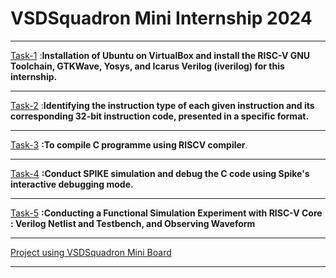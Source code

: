 # **VSDSquadron Mini Internship 2024**    
 
<hr>  

<a href="https://github.com/KeerthiPatil/VSDSQUADRON_MINI_INTERNSHIP/blob/521f141724596c3a0b9e766b10dd59874f90fe80/TASK-1.md">Task-1</a> 
:**Installation of Ubuntu on VirtualBox and install the RISC-V GNU Toolchain, GTKWave, Yosys, and Icarus Verilog (iverilog) for this internship.**  

<hr>

<a href="https://github.com/KeerthiPatil/VSDSQUADRON_MINI_INTERNSHIP/blob/40679a97b09bacd517e1d2e32b1cc0f32c3e63c4/TASK-2.md">Task-2</a>
:**Identifying the instruction type of each given instruction and its corresponding 32-bit instruction code, presented in a specific format.**
<hr>  

<a href="https://github.com/KeerthiPatil/VSDSQUADRON_MINI_INTERNSHIP/blob/e541708335b8ba1aa7e9ccaf0f2d2e5720d6eb25/TASK-3.md">Task-3</a>
**:To compile C programme using RISCV compiler**.
<hr>  

<a href="https://github.com/KeerthiPatil/VSDSQUADRON_MINI_INTERNSHIP/blob/013d3afb9cf6bb129c51351145294a6a20d56b6d/TASK-4.md">Task-4</a>
**:Conduct SPIKE simulation and debug the C code using Spike's interactive debugging mode.**  
<hr>  

<a href="TASK-5.md">Task-5</a> **:Conducting a Functional Simulation Experiment with RISC-V Core : Verilog Netlist and Testbench, and Observing Waveform**
<hr>  

<a href="https://github.com/KeerthiPatil/VSDSQUADRON_MINI_INTERNSHIP/blob/969add0dd9c9431881567f18c6bd7d800c6be00f/TASK-6.md">Project using VSDSquadron Mini Board</a>
<hr>
